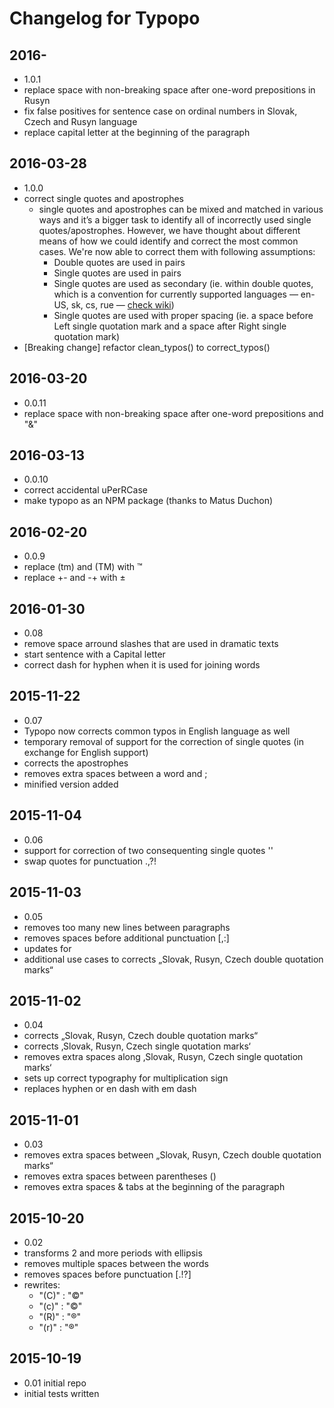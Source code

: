 # Changelog for Typopo

## 2016-
 * 1.0.1
 * replace space with non-breaking space after one-word prepositions in Rusyn
 * fix false positives for sentence case on ordinal numbers in Slovak, Czech and Rusyn language
 * replace capital letter at the beginning of the paragraph

## 2016-03-28
 * 1.0.0
 * correct single quotes and apostrophes
    * single quotes and apostrophes can be mixed and matched in various ways and it’s a bigger task to identify all of incorrectly used single quotes/apostrophes. However, we have thought about different means of how we could identify and correct the most common cases. We're now able to correct them with following assumptions:
        * Double quotes are used in pairs
        * Single quotes are used in pairs
        * Single quotes are used as secondary (ie. within double quotes, which is a convention for currently supported languages — en-US, sk, cs, rue — [check wiki](https://en.wikipedia.org/wiki/Quotation_mark#Summary_table_for_various_languages))
        * Single quotes are used with proper spacing (ie. a space before Left single quotation mark and a space after Right single quotation mark)
 * [Breaking change] refactor clean_typos() to correct_typos()

## 2016-03-20
 * 0.0.11
 * replace space with non-breaking space after one-word prepositions and "&"

## 2016-03-13
 * 0.0.10
 * correct accidental uPerRCase
 * make typopo as an NPM package (thanks to Matus Duchon)

## 2016-02-20
 * 0.0.9
 * replace (tm) and (TM) with ™
 * replace +- and -+ with ±

## 2016-01-30
 * 0.08
 * remove space arround slashes that are used in dramatic texts
 * start sentence with a Capital letter
 * correct dash for hyphen when it is used for joining words

## 2015-11-22
 * 0.07
 * Typopo now corrects common typos in English language as well
 * temporary removal of support for the correction of single quotes (in exchange for English support)
 * corrects the apostrophes
 * removes extra spaces between a word and ;
 * minified version added  

## 2015-11-04
 * 0.06
 * support for correction of two consequenting single quotes ''
 * swap quotes for punctuation .,?!

## 2015-11-03
 * 0.05
 * removes too many new lines between paragraphs
 * removes spaces before additional punctuation [,:]
 * updates for
 * additional use cases to corrects „Slovak, Rusyn, Czech double quotation marks“

## 2015-11-02
 * 0.04
 * corrects „Slovak, Rusyn, Czech double quotation marks“
 * corrects ‚Slovak, Rusyn, Czech single quotation marks‘
 * removes extra spaces along ‚Slovak, Rusyn, Czech single quotation marks‘
 * sets up correct typography for multiplication sign
 * replaces hyphen or en dash with em dash

## 2015-11-01
 * 0.03
 * removes extra spaces between „Slovak, Rusyn, Czech double quotation marks“
 * removes extra spaces between parentheses ()
 * removes extra spaces & tabs at the beginning of the paragraph

## 2015-10-20
 * 0.02
 * transforms 2 and more periods with ellipsis
 * removes multiple spaces between the words
 * removes spaces before punctuation [.!?]
 * rewrites:
    * "(C)" : "©"
    * "(c)" : "©"
    * "(R)" : "®"
    * "(r)" : "®"


## 2015-10-19
 * 0.01 initial repo
 * initial tests written
